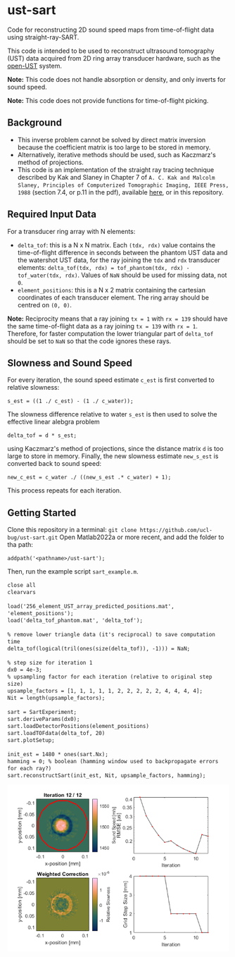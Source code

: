 # ust-sart
Code for reconstructing 2D sound speed maps from time-of-flight data using straight-ray-SART.

This code is intended to be used to reconstruct ultrasound tomography (UST) data acquired from 2D ring array transducer hardware, such as the [open-UST](https://github.com/morganjroberts/open-UST) system.

**Note:** This code does not handle absorption or density, and only inverts for sound speed.

**Note:** This code does not provide functions for time-of-flight picking.

## Background

- This inverse problem cannot be solved by direct matrix inversion because the coefficient matrix is too large to be stored in memory.
- Alternatively, iterative methods should be used, such as Kaczmarz's method of projections.
- This code is an implementation of the straight ray tracing technique described by Kak and Slaney in Chapter 7 of `A. C. Kak and Malcolm Slaney, Principles of Computerized Tomographic Imaging, IEEE Press, 1988` (section 7.4, or p.11 in the pdf), available [here](https://www.slaney.org/pct/pct-toc.html), or in this repository.

## Required Input Data
For a transducer ring array with N elements:

- `delta_tof`: this is a N x N matrix. Each `(tdx, rdx)` value contains the time-of-flight difference in seconds between the phantom UST data and the watershot UST data, for the ray joining the `tdx` and `rdx` transducer elements: `delta_tof(tdx, rdx) = tof_phantom(tdx, rdx) - tof_water(tdx, rdx)`. Values of `NaN` should be used for missing data, not `0`.
- `element_positions`: this is a N x 2 matrix containing the cartesian coordinates of each transducer element. The ring array should be centred on `(0, 0)`.

**Note:** Reciprocity means that a ray joining `tx = 1` with `rx = 139` should have the same time-of-flight data as a ray joining `tx = 139` with `rx = 1`. Therefore, for faster computation the lower triangular part of `delta_tof` should be set to `NaN` so that the code ignores these rays.

## Slowness and Sound Speed
For every iteration, the sound speed estimate `c_est` is first converted to relative slowness:
```
s_est = ((1 ./ c_est) - (1 ./ c_water));
```
The slowness difference relative to water `s_est` is then used to solve the effective linear alebgra problem 
```
delta_tof = d * s_est;
```
using Kaczmarz's method of projections, since the distance matrix `d` is too large to store in memory.
Finally, the new slowness estimate `new_s_est` is converted back to sound speed:
```
new_c_est = c_water ./ ((new_s_est .* c_water) + 1);
```
This process repeats for each iteration.

## Getting Started

Clone this repository in a terminal: `git clone https://github.com/ucl-bug/ust-sart.git`
Open Matlab2022a or more recent, and add the folder to tha path:
```
addpath('<pathname>/ust-sart');
```

Then, run the example script `sart_example.m`.

```
close all
clearvars

load('256_element_UST_array_predicted_positions.mat', 'element_positions');
load('delta_tof_phantom.mat', 'delta_tof');

% remove lower triangle data (it's reciprocal) to save computation time
delta_tof(logical(tril(ones(size(delta_tof)), -1))) = NaN;

% step size for iteration 1
dx0 = 4e-3; 
% upsampling factor for each iteration (relative to original step size)
upsample_factors = [1, 1, 1, 1, 1, 2, 2, 2, 2, 2, 4, 4, 4, 4]; 
Nit = length(upsample_factors);

sart = SartExperiment;
sart.deriveParams(dx0);
sart.loadDetectorPositions(element_positions)
sart.loadTOFdata(delta_tof, 20)
sart.plotSetup;

init_est = 1480 * ones(sart.Nx);
hamming = 0; % boolean (hamming window used to backpropagate errors for each ray?)
sart.reconstructSart(init_est, Nit, upsample_factors, hamming);
```

![recon_example](https://github.com/ucl-bug/ust-sart/blob/main/recon_example.png)